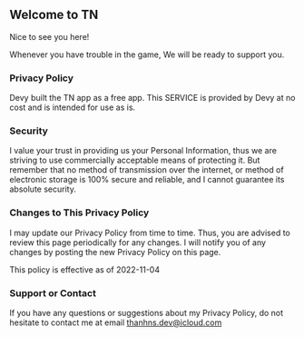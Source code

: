 
## Welcome to TN

Nice to see you here!

Whenever you have trouble in the game, We will be ready to support you.

### Privacy Policy

Devy built the TN app as a free app. This SERVICE is provided by Devy at no cost and is intended for use as is.

### Security

I value your trust in providing us your Personal Information, thus we are striving to use commercially acceptable means of protecting it. But remember that no method of transmission over the internet, or method of electronic storage is 100% secure and reliable, and I cannot guarantee its absolute security.

### Changes to This Privacy Policy

I may update our Privacy Policy from time to time. Thus, you are advised to review this page periodically for any changes. I will notify you of any changes by posting the new Privacy Policy on this page.

This policy is effective as of 2022-11-04

### Support or Contact

If you have any questions or suggestions about my Privacy Policy, do not hesitate to contact me at email thanhns.dev@icloud.com
